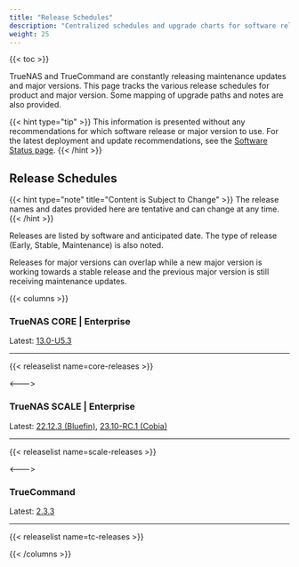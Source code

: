 ```yaml
---
title: "Release Schedules"
description: "Centralized schedules and upgrade charts for software releases."
weight: 25
---
```


{{< toc >}}

TrueNAS and TrueCommand are constantly releasing maintenance updates and major versions.
This page tracks the various release schedules for product and major version.
Some mapping of upgrade paths and notes are also provided.

{{< hint type="tip" >}}
This information is presented without any recommendations for which software release or major version to use.
For the latest deployment and update recommendations, see the [Software Status page](https://www.truenas.com/software-status/).
{{< /hint >}}

## Release Schedules

{{< hint type="note" title="Content is Subject to Change" >}}
The release names and dates provided here are tentative and can change at any time.
{{< /hint >}}

Releases are listed by software and anticipated date.
The type of release (Early, Stable, Maintenance) is also noted.

Releases for major versions can overlap while a new major version is working towards a stable release and the previous major version is still receiving maintenance updates.

{{< columns >}}

### TrueNAS CORE | Enterprise
Latest: [13.0-U5.3](https://www.truenas.com/docs/core/13.0/gettingstarted/corereleasenotes/)

---

{{< releaselist name=core-releases >}}

<--->

### TrueNAS SCALE | Enterprise
Latest: [22.12.3 (Bluefin)](https://www.truenas.com/docs/scale/22.12/gettingstarted/scalereleasenotes/), [23.10-RC.1 (Cobia)](https://www.truenas.com/docs/scale/23.10/gettingstarted/scalereleasenotes/)

---

{{< releaselist name=scale-releases >}}

<--->

### TrueCommand
Latest: [2.3.3](https://www.truenas.com/docs/truecommand/2.3/tcgettingstarted/tcreleasenotes/)

---

{{< releaselist name=tc-releases >}}

{{< /columns >}}
